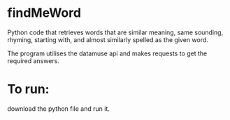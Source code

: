 # findMeWord
Python code that retrieves words that are similar meaning, same sounding, rhyming, starting with, and almost similarly spelled as the given word.

The program utilises the datamuse api and makes requests to get the required answers.

# To run:
download the python file and run it.
